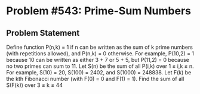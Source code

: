 # Problem #543: Prime-Sum Numbers 

## Problem Statement 

Define function P(n,k) = 1 if n can be written as the sum of k prime numbers (with repetitions allowed), and P(n,k) = 0 otherwise.
For example, P(10,2) = 1 because 10 can be written as either 3 + 7 or 5 + 5, but P(11,2) = 0 because no two primes can sum to 11.
Let S(n) be the sum of all P(i,k) over 1 ≤ i,k ≤ n.
For example, S(10) = 20, S(100) = 2402, and S(1000) = 248838.
Let F(k) be the kth Fibonacci number (with F(0) = 0 and F(1) = 1).
Find the sum of all S(F(k)) over 3 ≤ k ≤ 44
